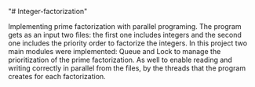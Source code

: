 "# Integer-factorization" 

Implementing prime factorization with parallel programing. The program gets as an input two files: the first one includes integers and the second one includes the priority order to factorize the integers. In this project two main modules were implemented: Queue and Lock to manage the prioritization of the prime factorization. As well to enable reading and writing correctly in parallel from the files, by the threads that the program creates for each factorization.

